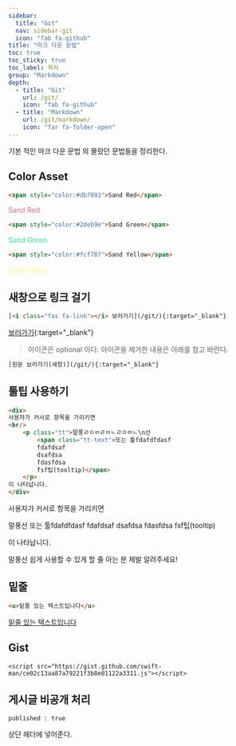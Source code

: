 ```yaml
---
sidebar:
  title: "Git"
  nav: sidebar-git
  icon: "fab fa-github"
title: "마크 다운 문법"
toc: true
toc_sticky: true
toc_label: 목차
group: "Markdown"
depth: 
  - title: "Git"
    url: /git/
    icon: "fab fa-github"
  - title: "Markdown"
    url: /git/markdown/
    icon: "far fa-folder-open"
---
```


기본 적인 마크 다운 문법 외 몰랐던 문법들을 정리한다.  

## Color Asset
```html
<span style="color:#db7093">Sand Red</span>
```
<span style="color:#db7093">Sand Red</span>  
```html
<span style="color:#2deb9e">Sand Green</span>
```
<span style="color:#2deb9e">Sand Green</span>
```html
<span style="color:#fcf787">Sand Yellow</span>
```
<span style="color:#fcf787">Sand Yellow</span>

## 새창으로 링크 걸기
```html
[<i class="fas fa-link"></i> 보러가기](/git/){:target="_blank"}
```
[<i class="fas fa-link"></i> 보러가기](/git/){:target="_blank"}

>아이콘은 optional 이다. 아이콘을 제거한 내용은 아래를 참고 바란다.
```html
[원문 보러가기(새창)](/git/){:target="_blank"}
```

## 툴팁 사용하기
```html
<div>
사용자가 커서로 항목을 가리키면 
<br/>
    <p class="tt">말풍ㄹㅇㅁㄹㅁㄴㄹㅇㅁㄴ\n선 
        <span class="tt-text">또는 툴fdafdfdasf
        fdafdsaf
        dsafdsa
        fdasfdsa
        fsf팁(tooltip)</span>
    </p>
이 나타납니다.
</div>
```

<div>사용자가 커서로 항목을 
가리키면 <p class="tt">말풍선 <span class="tt-text">또는 툴fdafdfdasf
fdafdsaf
dsafdsa
fdasfdsa
fsf팁(tooltip)</span></p>이 나타납니다.</div>


말풍선 쉽게 사용할 수 있게 할 줄 아는 분 제발 알려주세요!

## 밑줄
```html
<u>밑줄 있는 텍스트입니다</u>
```
<u>밑줄 있는 텍스트입니다</u>

## Gist
```
<script src="https://gist.github.com/swift-man/ce02c13aa87a79221f3b8e01122a3311.js"></script>
```
<script src="https://gist.github.com/swift-man/ce02c13aa87a79221f3b8e01122a3311.js"></script>

## 게시글 비공개 처리
```
published : true
```
상단 헤더에 넣어준다.
